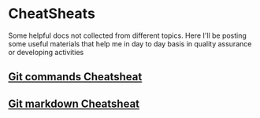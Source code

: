# CheatSheats
Some helpful docs not collected from different topics. Here I'll be posting some useful materials that help me in day to day basis in quality assurance or developing activities

## [Git commands Cheatsheat](https://github.com/SmartOcean/CheatSheats/blob/main/Git%20commands%20Cheatsheat.md)

## [Git markdown Cheatsheat](https://github.com/adam-p/markdown-here.wiki.git)
